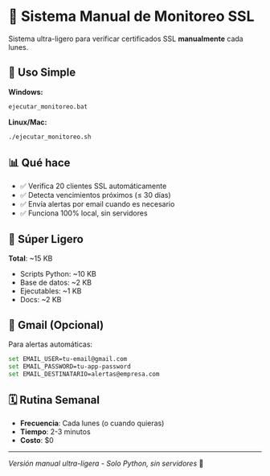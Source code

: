 # 🚀 Sistema Manual de Monitoreo SSL

Sistema ultra-ligero para verificar certificados SSL **manualmente** cada lunes.

## 🎯 Uso Simple

**Windows:**
```cmd
ejecutar_monitoreo.bat
```

**Linux/Mac:**
```bash
./ejecutar_monitoreo.sh
```

## 📊 Qué hace

- ✅ Verifica 20 clientes SSL automáticamente
- ✅ Detecta vencimientos próximos (≤ 30 días)  
- ✅ Envía alertas por email cuando es necesario
- ✅ Funciona 100% local, sin servidores

## 💾 Súper Ligero

**Total**: ~15 KB
- Scripts Python: ~10 KB
- Base de datos: ~2 KB
- Ejecutables: ~1 KB
- Docs: ~2 KB

## 📧 Gmail (Opcional)

Para alertas automáticas:
```bash
set EMAIL_USER=tu-email@gmail.com
set EMAIL_PASSWORD=tu-app-password
set EMAIL_DESTINATARIO=alertas@empresa.com
```

## 🗓️ Rutina Semanal

- **Frecuencia**: Cada lunes (o cuando quieras)
- **Tiempo**: 2-3 minutos
- **Costo**: $0

---
*Versión manual ultra-ligera - Solo Python, sin servidores* 🎯
